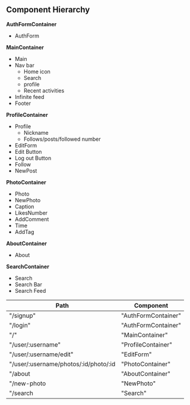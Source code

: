 ## Component Hierarchy

**AuthFormContainer**
  - AuthForm

**MainContainer**
  - Main
  - Nav bar
    - Home icon
    - Search
    - profile
    - Recent activities
  - Infinite feed
  - Footer

**ProfileContainer**
  - Profile
    - Nickname
    - Follows/posts/followed number
  - EditForm
  - Edit Button
  - Log out Button
  - Follow
  - NewPost

**PhotoContainer**
  - Photo
  - NewPhoto
  - Caption
  - LikesNumber
  - AddComment
  - Time
  - AddTag

**AboutContainer**
  - About

**SearchContainer**
  - Search
  - Search Bar
  - Search Feed






|Path   | Component   |
|-------|-------------|
| "/signup" | "AuthFormContainer" |
| "/login" | "AuthFormContainer" |
| "/" | "MainContainer" |
| "/user/:username" | "ProfileContainer" |
| "/user/:username/edit" | "EditForm" |
| "/user/:username/photos/:id/photo/:id | "PhotoContainer" |
| "/about | "AboutContainer" |
| "/new-photo | "NewPhoto" |
| "/search | "Search" |

<!-- is  photo container gonna be the same in both main and profile? -->
